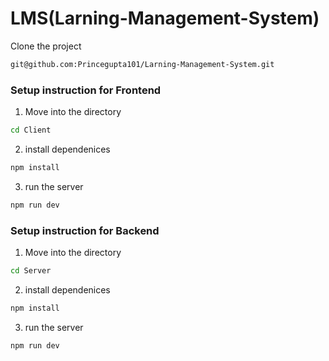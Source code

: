 # LMS(Larning-Management-System)

 Clone the project 

```bash
git@github.com:Princegupta101/Larning-Management-System.git
```

### Setup instruction  for Frontend


1. Move into the directory

```bash
cd Client
```
2. install  dependenices

```bash
npm install
```
3.  run the server

```bash
npm run dev
```

### Setup instruction  for Backend

1. Move into the directory

```bash
cd Server
```
2. install  dependenices

```bash
npm install
```
3.  run the server

```bash
npm run dev
```
